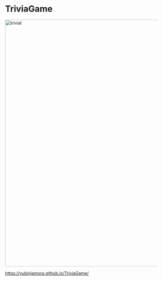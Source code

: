 # TriviaGame

 <img width="816" alt="trivial" src="https://user-images.githubusercontent.com/22459911/30845360-0a0e8a16-a261-11e7-9966-6cb8cff36c94.png">

https://yubinjamora.github.io/TriviaGame/
